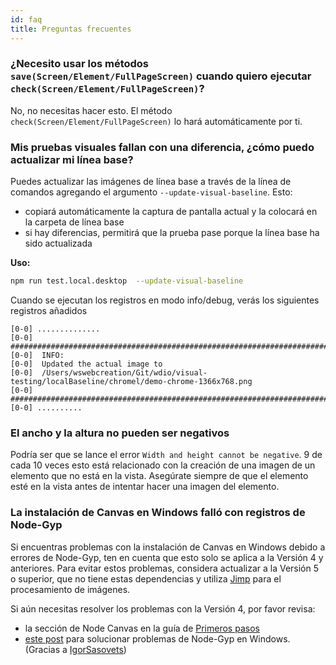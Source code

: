 ```yaml
---
id: faq
title: Preguntas frecuentes
---
```


### ¿Necesito usar los métodos `save(Screen/Element/FullPageScreen)` cuando quiero ejecutar `check(Screen/Element/FullPageScreen)`?

No, no necesitas hacer esto. El método `check(Screen/Element/FullPageScreen)` lo hará automáticamente por ti.

### Mis pruebas visuales fallan con una diferencia, ¿cómo puedo actualizar mi línea base?

Puedes actualizar las imágenes de línea base a través de la línea de comandos agregando el argumento `--update-visual-baseline`. Esto:

-   copiará automáticamente la captura de pantalla actual y la colocará en la carpeta de línea base
-   si hay diferencias, permitirá que la prueba pase porque la línea base ha sido actualizada

**Uso:**

```sh
npm run test.local.desktop  --update-visual-baseline
```

Cuando se ejecutan los registros en modo info/debug, verás los siguientes registros añadidos

```logs
[0-0] ..............
[0-0] #####################################################################################
[0-0]  INFO:
[0-0]  Updated the actual image to
[0-0]  /Users/wswebcreation/Git/wdio/visual-testing/localBaseline/chromel/demo-chrome-1366x768.png
[0-0] #####################################################################################
[0-0] ..........
```

### El ancho y la altura no pueden ser negativos

Podría ser que se lance el error `Width and height cannot be negative`. 9 de cada 10 veces esto está relacionado con la creación de una imagen de un elemento que no está en la vista. Asegúrate siempre de que el elemento esté en la vista antes de intentar hacer una imagen del elemento.

### La instalación de Canvas en Windows falló con registros de Node-Gyp

Si encuentras problemas con la instalación de Canvas en Windows debido a errores de Node-Gyp, ten en cuenta que esto solo se aplica a la Versión 4 y anteriores. Para evitar estos problemas, considera actualizar a la Versión 5 o superior, que no tiene estas dependencias y utiliza [Jimp](https://github.com/jimp-dev/jimp) para el procesamiento de imágenes.

Si aún necesitas resolver los problemas con la Versión 4, por favor revisa:

-   la sección de Node Canvas en la guía de [Primeros pasos](/docs/visual-testing#system-requirements)
-   [este post](https://spin.atomicobject.com/2019/03/27/node-gyp-windows/) para solucionar problemas de Node-Gyp en Windows. (Gracias a [IgorSasovets](https://github.com/IgorSasovets))